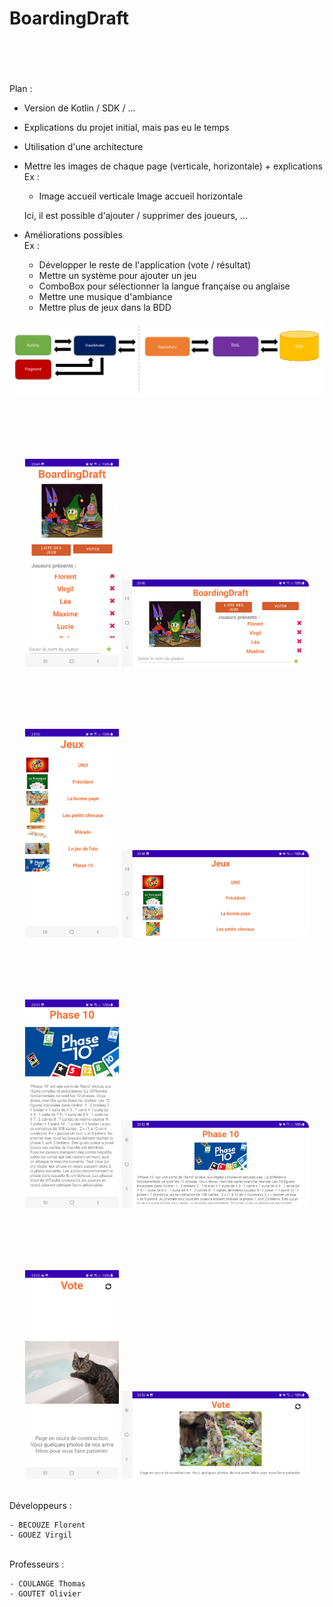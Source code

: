# BoardingDraft

<br/><br/><br/><br/>
Plan :
  * Version de Kotlin / SDK / ...
  * Explications du projet initial, mais pas eu le temps
  * Utilisation d'une architecture
  * Mettre les images de chaque page (verticale, horizontale) + explications
    <br/>
    Ex :<br/>
      * Image accueil verticale			Image accueil horizontale

      Ici, il est possible d'ajouter / supprimer des joueurs, ...
  * Améliorations possibles
    <br/>
    Ex :<br/>
      * Développer le reste de l'application (vote / résultat)<br/>
      * Mettre un système pour ajouter un jeu<br/>
      * ComboBox pour sélectionner la langue française ou anglaise<br/>
      * Mettre une musique d'ambiance<br/>
      * Mettre plus de jeux dans la BDD


<p align="center">
    <img src="Ressources/Architecture.png" width="700"/>
</p>


<br/><br/><br/><br/>

<p align="center">
    <img src="Ressources/Accueil_vertical.jpg" width="150"/>
    <img src="Ressources/Accueil_horizontal.jpg" width="300"/>
</p>


<br/><br/><br/><br/>

<p align="center">
    <img src="Ressources/Jeux_vertical.jpg" width="150"/>
    <img src="Ressources/Jeux_horizontal.jpg" width="300"/>
</p>


<br/><br/><br/><br/>

<p align="center">
    <img src="Ressources/Infos_jeu_vertical.jpg" width="150"/>
    <img src="Ressources/Infos_jeu_horizontal.jpg" width="300"/>
</p>


<br/><br/><br/><br/>

<p align="center">
    <img src="Ressources/Vote_vertical.jpg" width="150"/>
    <img src="Ressources/Vote_horizontal.jpg" width="300"/>
</p>





<br/>
Développeurs :

    - BECOUZE Florent
    - GOUEZ Virgil
    
 
<br/>
Professeurs :

    - COULANGE Thomas
    - GOUTET Olivier
